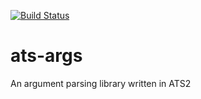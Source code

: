 [![Build Status](https://cloud.drone.io/api/badges/xran-deex/ats-args/status.svg)](https://cloud.drone.io/xran-deex/ats-args)
# ats-args
An argument parsing library written in ATS2